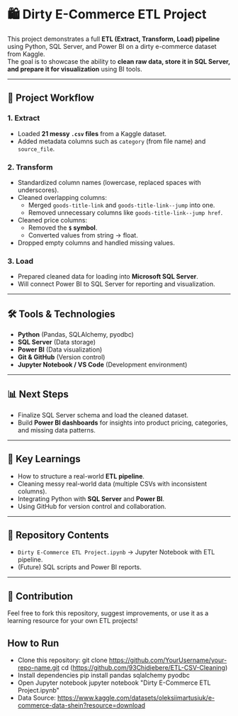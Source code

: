 # 🛍️ Dirty E-Commerce ETL Project

This project demonstrates a full **ETL (Extract, Transform, Load) pipeline** using Python, SQL Server, and Power BI on a dirty e-commerce dataset from Kaggle.  
The goal is to showcase the ability to **clean raw data, store it in SQL Server, and prepare it for visualization** using BI tools.

---

## 📂 Project Workflow

### 1. Extract
- Loaded **21 messy `.csv` files** from a Kaggle dataset.  
- Added metadata columns such as `category` (from file name) and `source_file`.

### 2. Transform
- Standardized column names (lowercase, replaced spaces with underscores).
- Cleaned overlapping columns:
  - Merged `goods-title-link` and `goods-title-link--jump` into one.
  - Removed unnecessary columns like `goods-title-link--jump href`.
- Cleaned price columns:
  - Removed the **`$` symbol**.
  - Converted values from string → float.
- Dropped empty columns and handled missing values.

### 3. Load
- Prepared cleaned data for loading into **Microsoft SQL Server**.
- Will connect Power BI to SQL Server for reporting and visualization.

---

## 🛠️ Tools & Technologies
- **Python** (Pandas, SQLAlchemy, pyodbc)  
- **SQL Server** (Data storage)  
- **Power BI** (Data visualization)  
- **Git & GitHub** (Version control)  
- **Jupyter Notebook / VS Code** (Development environment)  

---

## 📊 Next Steps
- Finalize SQL Server schema and load the cleaned dataset.  
- Build **Power BI dashboards** for insights into product pricing, categories, and missing data patterns.  

---

## 🚀 Key Learnings
- How to structure a real-world **ETL pipeline**.  
- Cleaning messy real-world data (multiple CSVs with inconsistent columns).  
- Integrating Python with **SQL Server** and **Power BI**.  
- Using GitHub for version control and collaboration.  

---

## 📌 Repository Contents
- `Dirty E-Commerce ETL Project.ipynb` → Jupyter Notebook with ETL pipeline.  
- (Future) SQL scripts and Power BI reports.  

---

## 🤝 Contribution
Feel free to fork this repository, suggest improvements, or use it as a learning resource for your own ETL projects!

## How to Run
- Clone this repository: git clone https://github.com/YourUsername/your-repo-name.git
cd (https://github.com/93Chidiebere/ETL-CSV-Cleaning)
- Install dependencies
pip install pandas sqlalchemy pyodbc
- Open Jupyter notebook
jupyter notebook "Dirty E-Commerce ETL Project.ipynb"
- Data Source: https://www.kaggle.com/datasets/oleksiimartusiuk/e-commerce-data-shein?resource=download



